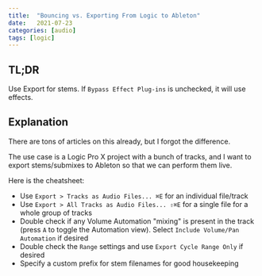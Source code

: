 ```yaml
---
title:  "Bouncing vs. Exporting From Logic to Ableton"
date:   2021-07-23
categories: [audio]
tags: [logic]
---
```


## TL;DR

Use Export for stems. If `Bypass Effect Plug-ins` is unchecked, it will use effects.

## Explanation

There are tons of articles on this already, but I forgot the difference.

The use case is a Logic Pro X project with a bunch of tracks, and I want to export stems/submixes to Ableton so that we can perform them live.

Here is the cheatsheet:

* Use `Export > Tracks as Audio Files... ⌘E` for an individual file/track
* Use `Export > All Tracks as Audio Files... ⇧⌘E` for a single file for a whole group of tracks
* Double check if any Volume Automation "mixing" is present in the track (press `A` to toggle the Automation view). Select `Include Volume/Pan Automation` if desired
* Double check the `Range` settings and use `Export Cycle Range Only` if desired
* Specify a custom prefix for stem filenames for good housekeeping
